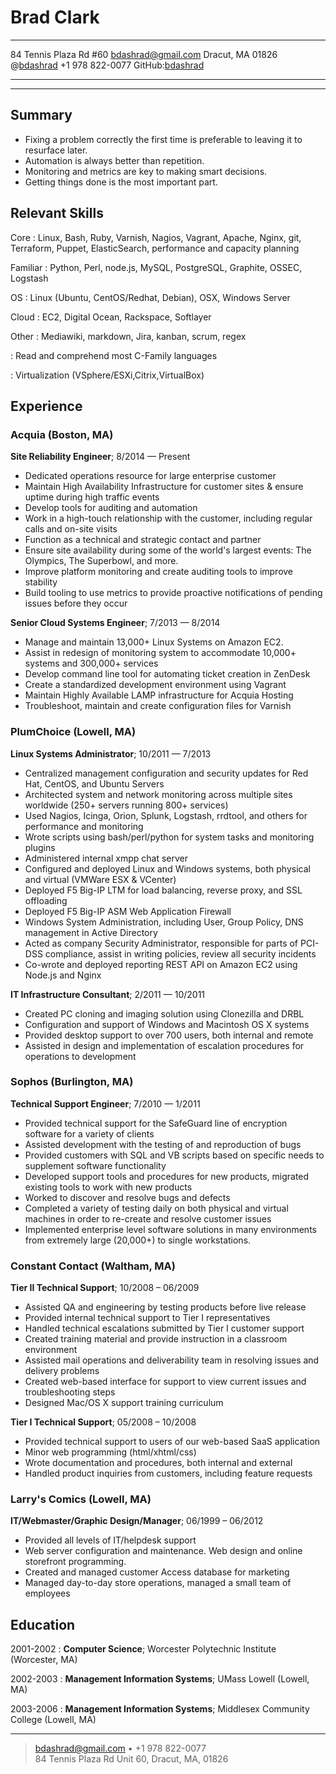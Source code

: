 Brad Clark
==========

-----------------------           ----------------------------------------------
84 Tennis Plaza Rd #60                                      <bdashrad@gmail.com>
Dracut, MA 01826                        @[bdashrad](http://twitter.com/bdashrad) 
+1 978 822-0077                    GitHub:[bdashrad](http://github.com/bdashrad)
-----------------------           ----------------------------------------------

---

Summary
-------
* Fixing a problem correctly the first time is preferable to leaving it to
  resurface later.
* Automation is always better than repetition.
* Monitoring and metrics are key to making smart decisions.
* Getting things done is the most important part.

Relevant Skills
---------------

Core
:   Linux, Bash, Ruby, Varnish, Nagios, Vagrant, Apache, Nginx, git, Terraform,
    Puppet, ElasticSearch, performance and capacity planning

Familiar
:   Python, Perl, node.js, MySQL, PostgreSQL, Graphite, OSSEC, Logstash

OS
:   Linux (Ubuntu, CentOS/Redhat, Debian), OSX, Windows Server

Cloud
:   EC2, Digital Ocean, Rackspace, Softlayer



Other
:   Mediawiki, markdown, Jira, kanban, scrum, regex

:   Read and comprehend most C-Family languages

:   Virtualization (VSphere/ESXi,Citrix,VirtualBox)

Experience
----------

### Acquia (Boston, MA)
**Site Reliability Engineer**; 8/2014 — Present

  * Dedicated operations resource for large enterprise customer
  * Maintain High Availability Infrastructure for customer sites & ensure uptime
    during high traffic events
  * Develop tools for auditing and automation
  * Work in a high-touch relationship with the customer, including regular calls
    and on-site visits
  * Function as a technical and strategic contact and partner
  * Ensure site availability during some of the world's largest events: The
     Olympics, The Superbowl, and more.
  * Improve platform monitoring and create auditing tools to improve stability
  * Build tooling to use metrics to provide proactive notifications of pending
    issues before they occur

**Senior Cloud Systems Engineer**; 7/2013 — 8/2014

  * Manage and maintain 13,000+ Linux Systems on Amazon EC2.
  * Assist in redesign of monitoring system to accommodate 10,000+ systems and
    300,000+ services
  * Develop command line tool for automating ticket creation in ZenDesk
  * Create a standardized development environment using Vagrant
  * Maintain Highly Available LAMP infrastructure for Acquia Hosting
  * Troubleshoot, maintain and create configuration files for Varnish

### PlumChoice (Lowell, MA)
**Linux Systems Administrator**; 10/2011 — 7/2013

  * Centralized management configuration and security updates for Red Hat,
    CentOS, and Ubuntu Servers
  * Architected system and network monitoring across multiple sites worldwide
    (250+ servers running 800+ services)
  * Used Nagios, Icinga, Orion, Splunk, Logstash, rrdtool, and others for
    performance and monitoring
  * Wrote scripts using bash/perl/python for system tasks and monitoring plugins
  * Administered internal xmpp chat server
  * Configured and deployed Linux and Windows systems, both physical and
    virtual (VMWare ESX & VCenter)
  * Deployed F5 Big-IP LTM for load balancing, reverse proxy, and SSL offloading
  * Deployed F5 Big-IP ASM Web Application Firewall
  * Windows System Administration, including User, Group Policy, DNS management
    in Active Directory
  * Acted as company Security Administrator, responsible for parts of PCI-DSS
    compliance, assist in writing policies, review all security incidents
  * Co-wrote and deployed reporting REST API on Amazon EC2 using Node.js and
    Nginx

**IT Infrastructure Consultant**; 2/2011 — 10/2011

  * Created PC cloning and imaging solution using Clonezilla and DRBL
  * Configuration and support of Windows and Macintosh OS X systems
  * Provided desktop support to over 700 users, both internal and remote
  * Assisted in design and implementation of escalation procedures for
    operations to development

### Sophos (Burlington, MA)
**Technical Support Engineer**; 7/2010 — 1/2011

  * Provided technical support for the SafeGuard line of encryption software for
    a variety of clients
  * Assisted development with the testing of and reproduction of bugs
  * Provided customers with SQL and VB scripts based on specific needs to
    supplement software functionality
  * Developed support tools and procedures for new products, migrated existing
    tools to work with new products
  * Worked to discover and resolve bugs and defects
  * Completed a variety of testing daily on both physical and virtual machines
    in order to re-create and resolve customer issues
  * Implemented enterprise level software solutions in many environments from
    extremely large (20,000+) to single workstations.


### Constant Contact (Waltham, MA)
**Tier II Technical Support**; 10/2008 – 06/2009

  * Assisted QA and engineering by testing products before live release
  * Provided internal technical support to Tier I representatives
  * Handled technical escalations submitted by Tier I customer support
  * Created training material and provide instruction in a classroom environment
  * Assisted mail operations and deliverability team in resolving issues and
    delivery problems
  * Created web-based interface for support to view current issues and
    troubleshooting steps
  * Designed Mac/OS X support training curriculum

**Tier I Technical Support**; 05/2008 – 10/2008

  * Provided technical support to users of our web-based SaaS application
  * Minor web programming (html/xhtml/css)
  * Wrote documentation and procedures, both internal and external
  * Handled product inquiries from customers, including feature requests

### Larry's Comics (Lowell, MA)
**IT/Webmaster/Graphic Design/Manager**; 06/1999 – 06/2012

  * Provided all levels of IT/helpdesk support
  * Web server configuration and maintenance. Web design and online storefront
    programming.
  * Created and managed customer Access database for marketing
  * Managed day-to-day store operations, managed a small team of employees


Education
---------

2001-2002
:   **Computer Science**; Worcester Polytechnic Institute (Worcester, MA)

2002-2003
:   **Management Information Systems**; UMass Lowell (Lowell, MA)

2003-2006
:   **Management Information Systems**; Middlesex Community College (Lowell, MA)

----

> <bdashrad@gmail.com> • +1 978 822-0077 \
> 84 Tennis Plaza Rd Unit 60, Dracut, MA, 01826
